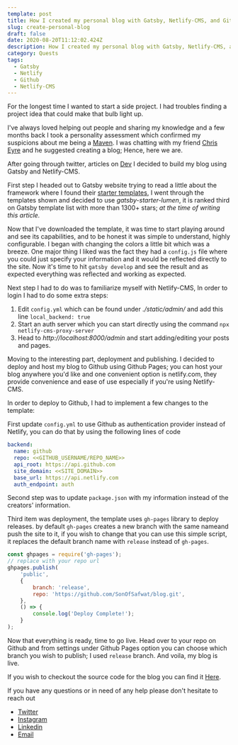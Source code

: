 ```yaml
---
template: post
title: How I created my personal blog with Gatsby, Netlify-CMS, and Github Pages
slug: create-personal-blog
draft: false
date: 2020-08-20T11:12:02.424Z
description: How I created my personal blog with Gatsby, Netlify-CMS, and Github Pages
category: Quests
tags:
  - Gatsby
  - Netlify
  - Github
  - Netlify-CMS
---
```

For the longest time I wanted to start a side project. I had troubles finding a project idea that could make that bulb light up. 

I've always loved helping out people and sharing my knowledge and a few months back I took a personality assessment which confirmed my suspicions about me being a [Maven](https://en.wikipedia.org/wiki/Maven). I was chatting with my friend [Chris Eyre](https://twitter.com/chriseyre2000) and he suggested creating a blog; Hence, here we are. 

After going through twitter, articles on [Dev](https://dev.to/) I decided to build my blog using Gatsby and Netlify-CMS. 

First step I headed out to Gatsby website trying to read a little about the framework where I found their [starter templates](https://www.gatsbyjs.com/starters/?v=2), I went through the templates shown and decided to use *gatsby-starter-lumen*, it is ranked third on Gatsby template list with more than 1300+ stars; *at the time of writing this article.*

Now that I've downloaded the template, it was time to start playing around and see its capabilities, and to be honest it was simple to understand, highly configurable. I began with changing the colors a little bit which was a breeze. One major thing I liked was the fact they had a `config.js` file where you could just specify your information and it would be reflected directly to the site. Now it's time to hit `gatsby develop` and see the result and as expected everything was reflected and working as expected. 

Next step I had to do was to familiarize myself with Netlify-CMS, In order to login I had to do some extra steps: 

1. Edit `config.yml` which can be found under *./static/admin/* and add this line `local_backend: true` 
2. Start an auth server which you can start directly using the command `npx netlify-cms-proxy-server`
3. Head to *http://localhost:8000/admin* and start adding/editing your posts and pages.

Moving to the interesting part, deployment and publishing. I decided to deploy and host my blog to Github using Github Pages; you can host your blog anywhere you'd like and one convenient option is netlify.com, they provide convenience and ease of use especially if you're using Netlify-CMS. 

In order to deploy to Github, I had to implement a few changes to the template: 

First update `config.yml` to use Github as authentication provider instead of Netlify, you can do that by using the following lines of code

```yaml
backend:
  name: github
  repo: <<GITHUB_USERNAME/REPO_NAME>>
  api_root: https://api.github.com
  site_domain: <<SITE_DOMAIN>>
  base_url: https://api.netlify.com
  auth_endpoint: auth
```

Second step was to update `package.json` with my information instead of the creators' information. 

Third item was deployment, the template uses `gh-pages` library to deploy releases. by default `gh-pages` creates a new branch with the same nameand push the site to it, if you wish to change that you can use this simple script, it replaces the default branch name with `release` instead of `gh-pages`.

```javascript
const ghpages = require('gh-pages');
// replace with your repo url
ghpages.publish(
	'public',
	{
		branch: 'release',
		repo: 'https://github.com/SonOfSafwat/blog.git',
	},
	() => {
		console.log('Deploy Complete!');
	}
);
```

Now that everything is ready, time to go live. Head over to your repo on Github and from settings under Github Pages option you can choose which branch you wish to publish; I used `release` branch. And voila, my blog is live. 

If you wish to checkout the source code for the blog you can find it [Here](https://github.com/SonOfSafwat/blog). 

If you have any questions or in need of any help please don't hesitate to reach out

* [Twitter](https://twitter.com/sonofsafwat)
* [Instagram](https://www.instagram.com/sonofsafwat/)
* [Linkedin](https://www.linkedin.com/in/abdelrhmansafwat/)
* [Email](mailto:abdelrhman.safwat@gmail.com)